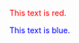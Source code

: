 <span style="color: red;">This text is red.</span>

<span style="color: blue;">This text is blue.</span>
